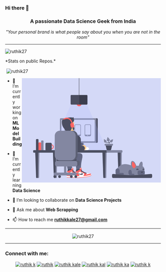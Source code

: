 ### Hi there 👋

<!-- **Ruthik27/Ruthik27** is a ✨ _special_ ✨ repository because its `README.md` (this file) appears on your GitHub profile.
-->
<h3 align="center">A passionate Data Science Geek from India</h3>
<p align="center"> <em>"Your personal brand is what people say about you when you are not in the room"</em> </p>

---

<p align="left"> <img src="https://komarev.com/ghpvc/?username=ruthik27&label=Profile%20views&color=0e75b6&style=flat" alt="ruthik27" /> </p>
*Stats on public Repos.*
<p>&nbsp;<img align="center" src="https://github-readme-stats.vercel.app/api?username=ruthik27&show_icons=true&theme=radical&show_icons=true&count_private=True&include_all_commits=true&locale=en" alt="ruthik27" /></p>

<img  align = "right" alt="Coding" width="450" src="src/Designer.gif">

<spam align = "left">

- 🔭 I’m currently working on **ML Model Building**

- 🌱 I’m currently learning **Data Science**

- 👯 I’m looking to collaborate on **Data Science Projects**

- 💬 Ask me about **Web Scrapping**

- 📫 How to reach me **ruthikkale27@gmail.com**
</spam>

<!---
<h3 align="left">Languages and Tools:</h3>
<h4>Web Develops:</h4>
<a href="https://www.djangoproject.com/" target="_blank"> <img src="https://raw.githubusercontent.com/devicons/devicon/master/icons/django/django-original.svg" alt="django" width="40" height="40"/> </a> 
<a href="https://www.w3schools.com/css/" target="_blank"> <img src="https://raw.githubusercontent.com/devicons/devicon/master/icons/css3/css3-original-wordmark.svg" alt="css3" width="40" height="40"/> </a> 
<a href="https://www.w3.org/html/" target="_blank"> <img src="https://raw.githubusercontent.com/devicons/devicon/master/icons/html5/html5-original-wordmark.svg" alt="html5" width="40" height="40"/> </a> 
<h4>Database Management:</h4>
<a href="https://www.mysql.com/" target="_blank"> <img src="https://raw.githubusercontent.com/devicons/devicon/master/icons/mysql/mysql-original-wordmark.svg" alt="mysql" width="40" height="40"/> </a> 
<a href="https://firebase.google.com/" target="_blank"> <img src="https://www.vectorlogo.zone/logos/firebase/firebase-icon.svg" alt="firebase" width="40" height="40"/> </a> 
<h4>Programming:</h4>
<a href="https://www.cprogramming.com/" target="_blank"> <img src="https://raw.githubusercontent.com/devicons/devicon/master/icons/c/c-original.svg" alt="c" width="40" height="40"/> </a> 
<a href="https://www.python.org" target="_blank"> <img src="https://raw.githubusercontent.com/devicons/devicon/master/icons/python/python-original.svg" alt="python" width="40" height="40"/> </a> 
<a href="https://www.java.com" target="_blank"> <img src="https://raw.githubusercontent.com/devicons/devicon/master/icons/java/java-original.svg" alt="java" width="40" height="40"/> </a> 
<h4>Other Intrests:</h4>
<a href="https://developer.android.com" target="_blank"> <img src="https://raw.githubusercontent.com/devicons/devicon/master/icons/android/android-original-wordmark.svg" alt="android" width="40" height="40"/> </a> 
<a href="https://www.linux.org/" target="_blank"> <img src="https://raw.githubusercontent.com/devicons/devicon/master/icons/linux/linux-original.svg" alt="linux" width="40" height="40"/> </a> 
<a href="https://git-scm.com/" target="_blank"> <img src="https://www.vectorlogo.zone/logos/git-scm/git-scm-icon.svg" alt="git" width="40" height="40"/> </a> 
<a href="https://www.mathworks.com/" target="_blank"> <img src="https://raw.githubusercontent.com/simple-icons/simple-icons/master/icons/mathworks.svg" alt="matlab" width="40" height="40"/> </a> 
<a href="https://scikit-learn.org/" target="_blank"> <img src="https://upload.wikimedia.org/wikipedia/commons/0/05/Scikit_learn_logo_small.svg" alt="scikit_learn" width="40" height="40"/> </a> 
<a href="https://www.selenium.dev" target="_blank"> <img src="https://raw.githubusercontent.com/detain/svg-logos/780f25886640cef088af994181646db2f6b1a3f8/svg/selenium-logo.svg" alt="selenium" width="40" height="40"/> </a> </p>
--->
---
<!---
<a href="https://github.com/Ruthik27/Web-Scrapping">
  <img align="center" src="https://github-readme-stats.vercel.app/api/pin/?username=ruthik27&repo=Web-Scrapping" />
</a>
<a href="https://github.com/Ruthik27/Grease-Monkey">
  <img align="center" src="https://github-readme-stats.vercel.app/api/pin/?username=ruthik27&repo=Grease-Monkey" />
</a>
-->
<!---
<p align="center"> <a href="https://github.com/ryo-ma/github-profile-trophy"><img src="https://github-profile-trophy.vercel.app/?username=ruthik27&theme=monokai&no-bg=true&no-frame=true&margin-w=30&column=4&row=2&rank=S,B,C,A,SECRET&theme=radical" alt="ruthik27" /></a> </p>
-->
<!---
<p><img align="left" src="https://github-readme-stats.vercel.app/api/top-langs?username=ruthik27&show_icons=true&locale=en&layout=compact&theme=radical" alt="ruthik27" />
</p>
<br/>
<br/>
<br/>
<br/>
<br/>
<br/>
--->

<p align="center" >
<img align="center" src="https://github-readme-streak-stats.herokuapp.com/?user=ruthik27&theme=radical" alt="ruthik27" />
</p>

---

<h3 align="left">Connect with me:</h3>
<p align="center" >
 <a class = "xc" href="https://www.cloudskillsboost.google/public_profiles/93ac794c-affa-43c4-b837-f4abcf705138" target="blank"><img src="https://www.svgrepo.com/show/353805/google-cloud.svg" alt="ruthik k" height="30" width="40" /></a>
<a class = "xc" href="https://medium.com/@rkgod6520" target="blank"><img src="https://www.svgrepo.com/show/306392/medium.svg" alt="ruthik" height="30" width="40" /></a>
<a class = "xc" href="https://www.linkedin.com/in/ruthik-kale-795a09190/" target="blank"><img src="https://www.svgrepo.com/show/157006/linkedin.svg" alt="ruthik kale" height="30" width="40" /></a>
<a class = "xc" href="https://www.instagram.com/_perman_20/" target="blank"><img src="https://www.svgrepo.com/show/303145/instagram-2-1-logo.svg" alt="ruthik kal" height="30" width="40" /></a>
<a class = "xc" href="https://github.com/Ruthik27" target="blank"><img src="https://www.svgrepo.com/show/217753/github.svg" alt="ruthik ka" height="30" width="40" /></a>
<a class = "xc" href="https://www.kaggle.com/ruthikkale" target="blank"><img src="https://www.svgrepo.com/show/306288/kaggle.svg" alt="ruthik k" height="30" width="40" /></a>


</p>

